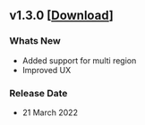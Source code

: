 ## v1.3.0 [[Download](https://firebasestorage.googleapis.com/v0/b/ym-mobile-app.appspot.com/o/android-agent-sdk%2FYellowInbox_v1.3.0.aar?alt=media&token=c10354dc-dc69-4acf-b55f-a63f68974d66)]
### Whats New
  - Added support for multi region
  - Improved UX
### Release Date
  - 21 March 2022
